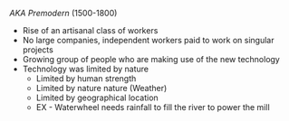 *AKA Premodern*
(1500-1800)
* Rise of an artisanal class of workers
* No large companies, independent workers paid to work on singular projects
* Growing group of people who are making use of the new technology
* Technology was limited by nature
	* Limited by human strength
	* Limited by nature nature (Weather)
	* Limited by geographical location
	* EX - Waterwheel needs rainfall to fill the river to power the mill
